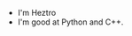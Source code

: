 - I'm Heztro
- I'm good at Python and C++.

<!---
Heztro/Heztro is a ✨ special ✨ repository because its `README.md` (this file) appears on your GitHub profile.
You can click the Preview link to take a look at your changes.
--->
